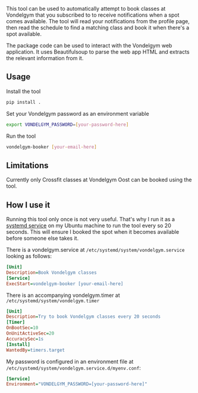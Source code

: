 This tool can be used to automatically attempt to book classes at Vondelgym that you subscribed to to receive notifications when a spot comes available.
The tool will read your notifications from the profile page, then read the schedule to find a matching class and book it when there's a spot available.

The package code can be used to interact with the Vondelgym web application. It uses Beautifulsoup to parse the web app HTML and extracts the relevant information from it.

## Usage
Install the tool
```bash
pip install .
```

Set your Vondelgym password as an environment variable
```bash
export VONDELGYM_PASSWORD=[your-password-here]
```

Run the tool
```bash
vondelgym-booker [your-email-here] 
```

## Limitations
Currently only Crossfit classes at Vondelgym Oost can be booked using the tool.

## How I use it
Running this tool only once is not very useful.
That's why I run it as a [systemd service](https://www.freedesktop.org/software/systemd/man/systemd.service.html) on my Ubuntu machine to run the tool every so 20 seconds. 
This will ensure I booked the spot when it becomes available before someone else takes it.

There is a vondelgym.service at `/etc/systemd/system/vondelgym.service` looking as follows:
```ini
[Unit]
Description=Book Vondelgym classes
[Service]
ExecStart=vondelgym-booker [your-email-here]
```

There is an accompanying vondelgym.timer at `/etc/systemd/system/vondelgym.timer`
```ini
[Unit]
Description=Try to book Vondelgym classes every 20 seconds
[Timer]
OnBootSec=10
OnUnitActiveSec=20
AccuracySec=1s
[Install]
WantedBy=timers.target
```

My password is configured in an environment file at `/etc/systemd/system/vondelgym.service.d/myenv.conf`:
```ini
[Service]
Environment="VONDELGYM_PASSWORD=[your-password-here]"
```
